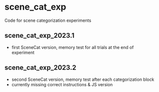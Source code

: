 # scene_cat_exp
Code for scene categorization experiments

## scene_cat_exp_2023.1
- first SceneCat version, memory test for all trials at the end of experiment 

## scene_cat_exp_2023.2
- second SceneCat version, memory test after each categorization block
- currently missing correct instructions & JS version